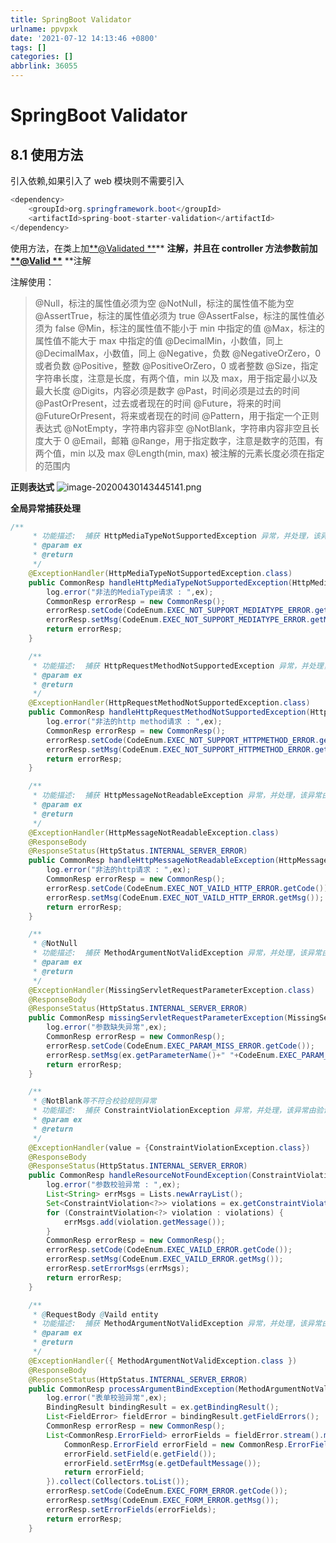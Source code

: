 ```yaml
---
title: SpringBoot Validator
urlname: ppvpxk
date: '2021-07-12 14:13:46 +0800'
tags: []
categories: []
abbrlink: 36055
---
```


# SpringBoot Validator

## 8.1 使用方法

引入依赖,如果引入了 web 模块则不需要引入

```java
<dependency>
	<groupId>org.springframework.boot</groupId>
	<artifactId>spring-boot-starter-validation</artifactId>
</dependency>
```

使用方法，在类上加[**@Validated **](https://www.yuque.com/Validated)\*\* **注解，并且在 controller 方法参数前加[**@Valid **](https://www.yuque.com/Valid)** \*\*注解

注解使用：

> @Null，标注的属性值必须为空
> @NotNull，标注的属性值不能为空
> @AssertTrue，标注的属性值必须为 true
> @AssertFalse，标注的属性值必须为 false
> @Min，标注的属性值不能小于 min 中指定的值
> @Max，标注的属性值不能大于 max 中指定的值
> @DecimalMin，小数值，同上
> @DecimalMax，小数值，同上
> @Negative，负数
> @NegativeOrZero，0 或者负数
> @Positive，整数
> @PositiveOrZero，0 或者整数
> @Size，指定字符串长度，注意是长度，有两个值，min 以及 max，用于指定最小以及最大长度
> @Digits，内容必须是数字
> @Past，时间必须是过去的时间
> @PastOrPresent，过去或者现在的时间
> @Future，将来的时间
> @FutureOrPresent，将来或者现在的时间
> @Pattern，用于指定一个正则表达式
> @NotEmpty，字符串内容非空
> @NotBlank，字符串内容非空且长度大于 0
> @Email，邮箱
> @Range，用于指定数字，注意是数字的范围，有两个值，min 以及 max
> @Length(min, max) 被注解的元素长度必须在指定的范围内

**正则表达式**
![image-20200430143445141.png](https://cdn.nlark.com/yuque/0/2020/png/635741/1590054043796-9a3b9750-4d25-4f3b-9187-760985e03aa1.png#height=338&id=MeDz6&margin=%5Bobject%20Object%5D&name=image-20200430143445141.png&originHeight=338&originWidth=976&originalType=binary∶=1&size=34451&status=done&style=none&width=976)

**全局异常捕获处理**

```java
/**
     * 功能描述:  捕获 HttpMediaTypeNotSupportedException 异常，并处理，该异常由验证框架抛出
     * @param ex
     * @return
     */
    @ExceptionHandler(HttpMediaTypeNotSupportedException.class)
    public CommonResp handleHttpMediaTypeNotSupportedException(HttpMediaTypeNotSupportedException ex) {
        log.error("非法的MediaType请求 : ",ex);
        CommonResp errorResp = new CommonResp();
        errorResp.setCode(CodeEnum.EXEC_NOT_SUPPORT_MEDIATYPE_ERROR.getCode());
        errorResp.setMsg(CodeEnum.EXEC_NOT_SUPPORT_MEDIATYPE_ERROR.getMsg());
        return errorResp;
    }

    /**
     * 功能描述:  捕获 HttpRequestMethodNotSupportedException 异常，并处理，该异常由验证框架抛出
     * @param ex
     * @return
     */
    @ExceptionHandler(HttpRequestMethodNotSupportedException.class)
    public CommonResp handleHttpRequestMethodNotSupportedException(HttpRequestMethodNotSupportedException ex) {
        log.error("非法的http method请求 : ",ex);
        CommonResp errorResp = new CommonResp();
        errorResp.setCode(CodeEnum.EXEC_NOT_SUPPORT_HTTPMETHOD_ERROR.getCode());
        errorResp.setMsg(CodeEnum.EXEC_NOT_SUPPORT_HTTPMETHOD_ERROR.getMsg());
        return errorResp;
    }

    /**
     * 功能描述:  捕获 HttpMessageNotReadableException 异常，并处理，该异常由验证框架抛出
     * @param ex
     * @return
     */
    @ExceptionHandler(HttpMessageNotReadableException.class)
    @ResponseBody
    @ResponseStatus(HttpStatus.INTERNAL_SERVER_ERROR)
    public CommonResp handleHttpMessageNotReadableException(HttpMessageNotReadableException ex) {
        log.error("非法的http请求 : ",ex);
        CommonResp errorResp = new CommonResp();
        errorResp.setCode(CodeEnum.EXEC_NOT_VAILD_HTTP_ERROR.getCode());
        errorResp.setMsg(CodeEnum.EXEC_NOT_VAILD_HTTP_ERROR.getMsg());
        return errorResp;
    }

    /**
     * @NotNull
     * 功能描述:  捕获 MethodArgumentNotValidException 异常，并处理，该异常由验证框架抛出
     * @param ex
     * @return
     */
    @ExceptionHandler(MissingServletRequestParameterException.class)
    @ResponseBody
    @ResponseStatus(HttpStatus.INTERNAL_SERVER_ERROR)
    public CommonResp missingServletRequestParameterException(MissingServletRequestParameterException ex){
        log.error("参数缺失异常",ex);
        CommonResp errorResp = new CommonResp();
        errorResp.setCode(CodeEnum.EXEC_PARAM_MISS_ERROR.getCode());
        errorResp.setMsg(ex.getParameterName()+" "+CodeEnum.EXEC_PARAM_MISS_ERROR.getMsg());
        return errorResp;
    }

    /**
     * @NotBlank等不符合校验规则异常
     * 功能描述:  捕获 ConstraintViolationException 异常，并处理，该异常由验证框架抛出
     * @param ex
     * @return
     */
    @ExceptionHandler(value = {ConstraintViolationException.class})
    @ResponseBody
    @ResponseStatus(HttpStatus.INTERNAL_SERVER_ERROR)
    public CommonResp handleResourceNotFoundException(ConstraintViolationException ex) {
        log.error("参数校验异常 : ",ex);
        List<String> errMsgs = Lists.newArrayList();
        Set<ConstraintViolation<?>> violations = ex.getConstraintViolations();
        for (ConstraintViolation<?> violation : violations) {
            errMsgs.add(violation.getMessage());
        }
        CommonResp errorResp = new CommonResp();
        errorResp.setCode(CodeEnum.EXEC_VAILD_ERROR.getCode());
        errorResp.setMsg(CodeEnum.EXEC_VAILD_ERROR.getMsg());
        errorResp.setErrorMsgs(errMsgs);
        return errorResp;
    }

    /**
     * @RequestBody @Vaild entity
     * 功能描述:  捕获 MethodArgumentNotValidException 异常，并处理，该异常由验证框架抛出
     * @param ex
     * @return
     */
    @ExceptionHandler({ MethodArgumentNotValidException.class })
    @ResponseBody
    @ResponseStatus(HttpStatus.INTERNAL_SERVER_ERROR)
    public CommonResp processArgumentBindException(MethodArgumentNotValidException ex) {
        log.error("表单校验异常",ex);
        BindingResult bindingResult = ex.getBindingResult();
        List<FieldError> fieldError = bindingResult.getFieldErrors();
        CommonResp errorResp = new CommonResp();
        List<CommonResp.ErrorField> errorFields = fieldError.stream().map(e -> {
            CommonResp.ErrorField errorField = new CommonResp.ErrorField();
            errorField.setField(e.getField());
            errorField.setErrMsg(e.getDefaultMessage());
            return errorField;
        }).collect(Collectors.toList());
        errorResp.setCode(CodeEnum.EXEC_FORM_ERROR.getCode());
        errorResp.setMsg(CodeEnum.EXEC_FORM_ERROR.getMsg());
        errorResp.setErrorFields(errorFields);
        return errorResp;
    }
```
